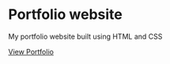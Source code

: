 # Portfolio website

My portfolio website built using HTML and CSS

[View Portfolio](https://siddhigate.netlify.app/)
